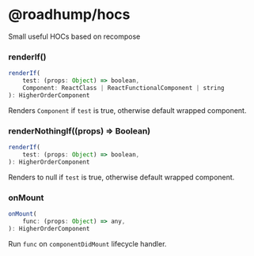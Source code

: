 # @roadhump/hocs

Small useful HOCs based on recompose

### renderIf()

```js
renderIf(
    test: (props: Object) => boolean,
    Component: ReactClass | ReactFunctionalComponent | string
): HigherOrderComponent
```

Renders `Component` if `test` is true, otherwise default wrapped component.

### renderNothingIf((props) => Boolean)

```js
renderIf(
    test: (props: Object) => boolean,
): HigherOrderComponent
```

Renders to null if `test` is true, otherwise default wrapped component.

### onMount

```js
onMount(
    func: (props: Object) => any,
): HigherOrderComponent
```

Run `func` on `componentDidMount` lifecycle handler.